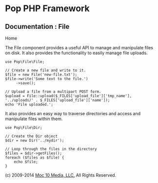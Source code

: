 Pop PHP Framework
=================

Documentation : File
--------------------

Home

The File component provides a useful API to manage and manipulate files
on disk. It also provides the functionality to easily manage file
uploads.

    use Pop\File\File;

    // Create a new file and write to it.
    $file = new File('new-file.txt');
    $file->write('Some text to the file.')
         ->save();

    // Upload a file from a multipart POST form.
    $upload = File::upload($_FILES['upload_file']['tmp_name'], '../uploads/' . $_FILES['upload_file']['name']);
    echo 'File uploaded.';

It also provides an easy way to traverse directories and access and
manipulate files within them.

    use Pop\File\Dir;

    // Create the Dir object
    $dir = new Dir('../mydir');

    // Loop through the files in the directory
    $files = $dir->getFiles();
    foreach ($files as $file) {
        echo $file;
    }

\(c) 2009-2014 [Moc 10 Media, LLC.](http://www.moc10media.com) All
Rights Reserved.
